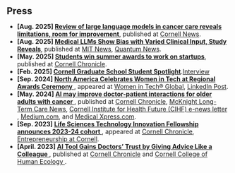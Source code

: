 <h2 id="press" style="margin: 20px 0px 10px;">Press</h2>

<ul>
<li><strong>[Aug. 2025] <a href="https://www.human.cornell.edu/news/imported/2025/08/review-large-language-models-cancer-care-reveals-limitations-room-improvement">Review of large language models in cancer care reveals limitations, room for improvement</a></strong>, published at <a href="https://www.human.cornell.edu/news/imported/2025/08/review-large-language-models-cancer-care-reveals-limitations-room-improvement">Cornell News</a>.</li>

<li><strong>[Aug. 2025] <a href="https://quantumzeitgeist.com/medical-llms-show-bias-with-varied-clinical-input-study-reveals/">Medical LLMs Show Bias with Varied Clinical Input, Study Reveals</a></strong>, published at <a href="https://news.mit.edu/2025/llms-factor-unrelated-information-when-recommending-medical-treatments-0623">MIT News</a>, <a href="https://quantumzeitgeist.com/medical-llms-show-bias-with-varied-clinical-input-study-reveals/">Quantum News</a>.</li>
  
<li><strong>[May. 2025] <a href="https://news.cornell.edu/stories/2025/05/students-win-summer-awards-work-startups">Students win summer awards to work on startups</a></strong>, published at <a href="https://news.cornell.edu/stories/2025/05/students-win-summer-awards-work-startups">Cornell Chronicle</a>.</li>
  
<li><strong>[Feb. 2025] <a href="https://gradschool.cornell.edu/spotlights/student-spotlight-yuexing-hao/">Cornell Graduate School Student Spotlight</a></strong>.<a href="https://www.youtube.com/watch?v=zvc9sSQP3m0&t=1s">Interview</a></li>

<li><strong>[Sep. 2024] <a href="https://women-in-tech.org/north-america-celebrates-women-in-tech-at-regional-awards-ceremony/"> North America Celebrates Women in Tech at Regional Awards Ceremony </a></strong>, appeared at <a href="https://women-in-tech.org/north-america-celebrates-women-in-tech-at-regional-awards-ceremony/">Women in Tech® Global</a>, <a href="https://www.linkedin.com/posts/womenintechorg_witga24-womenintech-womeninstem-activity-7243337963449794561-PvXX?utm_source=share&utm_medium=member_desktop">LinkedIn Post</a>.</li>

<li><strong>[May. 2024] <a href="https://news.cornell.edu/stories/2024/05/ai-may-improve-doctor-patient-interactions-older-adults-cancer"> AI may improve doctor-patient interactions for older adults with cancer </a></strong>, published at <a href="https://news.cornell.edu/stories/2024/05/ai-may-improve-doctor-patient-interactions-older-adults-cancer">Cornell Chronicle</a>, <a href="https://www.mcknights.com/news/report-ai-tool-could-boost-communication-for-older-adults-with-cancer/">McKnight Long-Term Care News</a>, <a href="https://ihf.cornell.edu/news/cihf-grants-funding-to-yuexing-haos-research-paper/"> Cornell Institute for Health Future (CIHF) e-news letter </a>, <a href="https://medium.com/acm-cscw/can-grandma-be-involved-in-her-next-clinical-decision-b12fc79c5b7">Medium.com</a>, and <a href="https://medicalxpress.com/news/2024-05-ai-doctorpatient-interactions-older-adults.html">Medical Xpress.com</a>.</li>

<li><strong>[Sep. 2023] <a href="https://news.cornell.edu/stories/2023/09/life-sciences-technology-innovation-fellowship-announces-2023-24-cohort"> Life Sciences Technology Innovation Fellowship announces 2023-24 cohort </a></strong>, appeared at <a href="https://news.cornell.edu/stories/2023/09/life-sciences-technology-innovation-fellowship-announces-2023-24-cohort">Cornell Chronicle</a>, <a href="https://eship.cornell.edu/life-sciences-technology-innovation-fellowship-cohort-2023/">Entrepreneurship at Cornell</a>.</li>

<li><strong>[April. 2023] <a href="https://tech.cornell.edu/news/ai-tool-gains-doctors-trust-by-giving-advice-like-a-colleague/"> AI Tool Gains Doctors’ Trust by Giving Advice Like a Colleague </a></strong>, published at <a href="https://news.cornell.edu/stories/2023/04/ai-tool-gains-doctors-trust-giving-advice-colleague">Cornell Chronicle</a> and <a href="https://www.human.cornell.edu/news/imported/2023/05/human-connection-and-collaboration-are-common-threads-faculty-and-students">Cornell College of Human Ecology </a>.</li>

</ul>
